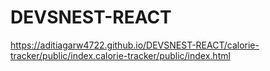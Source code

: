 # DEVSNEST-REACT
https://aditiagarw4722.github.io/DEVSNEST-REACT/calorie-tracker/public/index.calorie-tracker/public/index.html
